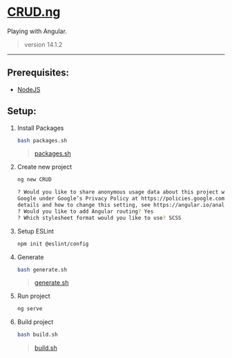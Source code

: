 # [CRUD.ng](https://dudushy.github.io/CRUD.ng/)
Playing with Angular.
> version 14.1.2
---

## Prerequisites:
- [NodeJS](https://nodejs.org/)

## Setup:
1. Install Packages
    ```bash
    bash packages.sh
    ```

    > [packages.sh](/packages.sh)

2. Create new project
    ```bash
    ng new CRUD

    ? Would you like to share anonymous usage data about this project with the Angular Team at
    Google under Google’s Privacy Policy at https://policies.google.com/privacy. For more
    details and how to change this setting, see https://angular.io/analytics. No
    ? Would you like to add Angular routing? Yes
    ? Which stylesheet format would you like to use? SCSS
    ```

3. Setup ESLint
    ```bash
    npm init @eslint/config
    ```

4. Generate
    ```bash
    bash generate.sh
    ```

    > [generate.sh](/generate.sh)

5. Run project
    ```bash
    ng serve
    ```

6. Build project
    ```bash
    bash build.sh
    ```

    > [build.sh](/build.sh)
